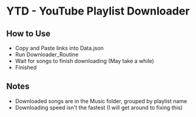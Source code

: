 # YTD - YouTube Playlist Downloader

## How to Use
 - Copy and Paste links into Data.json
 - Run Downloader_Routine 
 - Wait for songs to finish downloading (May take a while)
 - Finished

## Notes 
 - Downloaded songs are in the Music folder, grouped by playlist name
 - Downloading speed isn't the fastest (I will get around to fixing this)
